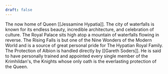 ```yaml
---
draft: false
---
```

The now home of Queen [[Jessamine Hypatia]]. The city of waterfalls is known for its endless beauty, incredible architecture, and celebration of culture. The Royal Palace sits high atop a mountain of waterfalls flowing in reverse. The Rising Falls is but one of the Nine Wonders of the Modern World and is a source of great personal pride for The Hypatian Royal Family. The Protection of Albion is handled directly by [[Gareth Soders]]. He is said to have personally trained and appointed every single member of the Krimhildan's, the Knights whose only oath is the everlasting protection of the Queen.